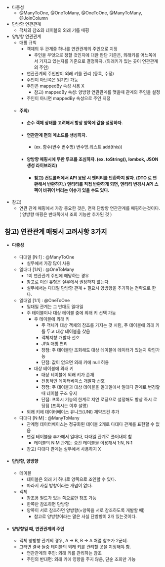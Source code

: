 - 다중성
  - @ManyToOne, @OneToMany, @OneToOne, @ManyToMany, @JoinColumn
- 단방향 연관관계
  - 객체의 참조와 테이블의 외래 키를 매핑
- 양방향 연관관계
  - 매핑 규칙
    - 객체의 두 관계중 하나를 연관관계의 주인으로 지정
      - 주인을 무엇으로 정할 것인지에 대한 판단 기준은, 외래키를 어느쪽에서 가지고 있는지를 기준으로 결정하자. (외래키가 있는 곳이 연관관계의 주인)
    - 연관관계의 주인만이 외래 키를 관리 (등록, 수정)
    - 주인이 아닌쪽은 읽기만 가능
    - 주인은 mappedBy 속성 사용 X
      - 참고) mappedBy 속성: 양방향 연관관계를 맺을때 관계의 주인을 설정
    - 주인이 아니면 mappedBy 속성으로 주인 지정
  - #### 주의)
    - #### 순수 객체 상태를 고려해서 항상 양쪽에 값을 설정하자.
    - #### 연관관계 편의 메소드를 생성하자.
      - (ex. 함수(변수 변수명) 변수명.리스트.add(this))
    - #### 양방향 매핑시에 무한 루프를 조심하자. (ex. toString(), lombok, JSON 생성 라이브러리)
      - #### 참고) 컨트롤러에서 API 응답 시 엔티티를 반환하지 말자. (DTO 로 변환해서 반환하자.) 엔티티를 직접 반환하게 되면, 엔티티 변경시 API 스펙이 바뀌어 버리는 이슈가 있을 수도 있다.
- 참고)
  - 연관 관계 매핑에서 가장 중요한 것은, 먼저 단방향 연관관계를 매핑하는것이다. ( 양방향 매핑은 반대쪽에서 조회 기능만 추가된 것 )
 
## 참고) 연관관계 매핑시 고려사항 3가지 ##

- #### 다중성
  - 다대일 [N:1] : @ManyToOne
    - 실무에서 가장 많이 사용
  - 일대다 [1:N] : @OneToMany
    - 1이 연관관계 주인에 해당하는 경우
    - 참고로 이런 유형은 실무에서 권장하지 않는다.
    - 실무에서는 다대일 단방향 관계 + 필요시 양방향을 추가하는 전략으로 한다.
  - 일대일 [1:1] : @OneToOne
    - 일대일 관계는 그 반대도 일대일
    - 주 테이블이나 대상 테이블 중에 외래 키 선택 가능
      - 주 테이블에 외래 키
        - 주 객체가 대상 객체의 참조를 가지는 것 처럼, 주 테이블에 외래 키를 두고 대상 테이블을 찾음
        - 객체지향 개발자 선호
        - JPA 매핑 편리
        - 장점: 주 테이블만 조회해도 대상 테이블에 데이터가 있는지 확인가능
        - 단점: 값이 없으면 외래 키에 null 허용
      - 대상 테이블에 외래 키
        - 대상 테이블에 외래 키가 존재
        - 전통적인 데이터베이스 개발자 선호
        - 장점: 주 테이블과 대상 테이블을 일대일에서 일대다 관계로 변경할 때 테이블 구조 유지
        - 단점: 프록시 기능의 한계로 지연 로딩으로 설정해도 항상 즉시 로딩됨 (프록시는 이후 설명)
    - 외래 키에 데이터베이스 유니크(UNI) 제약조건 추가
  - 다대다 [N:M] : @ManyToMany
    - 관계형 데이터베이스는 정규화된 테이블 2개로 다대다 관계를 표현할 수 없음
    - 연결 테이블을 추가해서 일대다, 다대일 관계로 풀어내야 함
      - 테이블의 N:M 관계는 중간 테이블을 이용해서 1:N, N:1
    - 참고) 다대다 관계는 실무에서 사용하지 X
- #### 단방향, 양방향
  - 테이블
    - 테이블은 외래 키 하나로 양쪽으로 조인할 수 있다.
    - 따라서 사실 방향이라는 개념이 없다.
  - 객체
    - 참조용 필드가 있는 쪽으로만 참조 가능
    - 한쪽만 참조하면 단방향
    - 양쪽이 서로 참조하면 양방향(=양쪽을 서로 참조하도록 개발할 때)
      - 참고로 양방향이라는 말은 사실 단방향이 2개 있는것이다.
- #### 양방향일 때, 연관관계의 주인
  - 객체 양방향 관계의 경우, A -> B, B -> A 처럼 참조가 2군데.
  - 그러면 결국 둘중 테이블의 외래 키를 관리할 곳을 지정해야 함.
    - 연관관계의 주인: 외래 키를 관리하는 참조
    - 주인의 반대편: 외래 키에 영향을 주지 않음, 단순 조회만 가능
